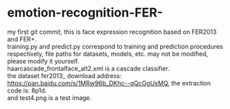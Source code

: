 # emotion-recognition-FER-  
my first git commit, this is face expression recognition based on FER2013 and FER+.  
training.py and predict.py correspond to training and prediction procedures respectively, file paths for datasets, models, etc. may not be modified, please modify it yourself.  
haarcascade_frontalface_alt2.xml is a cascade classifier.  
the dataset fer2013_ download address: https://pan.baidu.com/s/1MRw96b_DKhc--qQcGgUxMQ, the extraction code is: 8p1d.  
and test4.png is a test image.  
